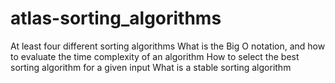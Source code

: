 # atlas-sorting_algorithms
At least four different sorting algorithms
What is the Big O notation, and how to evaluate the time complexity of an algorithm
How to select the best sorting algorithm for a given input
What is a stable sorting algorithm
